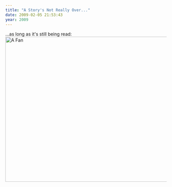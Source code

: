 ```yaml
---
title: "A Story's Not Really Over..."
date: 2009-02-05 21:53:43
year: 2009
---
```

...as long as it's still being read:
<img title="A Fan" src="{{site.github.url}}/files/2009/02/immy.jpg" alt="A Fan" width="604" height="453" />
